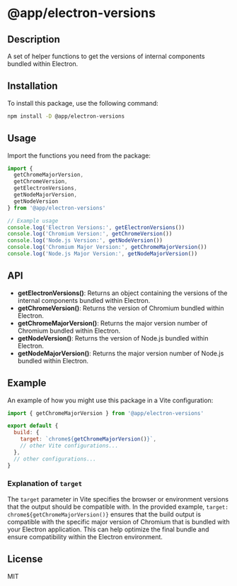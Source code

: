 # @app/electron-versions

## Description

A set of helper functions to get the versions of internal components bundled within Electron.

## Installation

To install this package, use the following command:

```bash
npm install -D @app/electron-versions
```

## Usage

Import the functions you need from the package:

```javascript
import {
  getChromeMajorVersion,
  getChromeVersion,
  getElectronVersions,
  getNodeMajorVersion,
  getNodeVersion
} from '@app/electron-versions'

// Example usage
console.log('Electron Versions:', getElectronVersions())
console.log('Chromium Version:', getChromeVersion())
console.log('Node.js Version:', getNodeVersion())
console.log('Chromium Major Version:', getChromeMajorVersion())
console.log('Node.js Major Version:', getNodeMajorVersion())
```

## API

- **getElectronVersions()**: Returns an object containing the versions of the internal components bundled within Electron.
- **getChromeVersion()**: Returns the version of Chromium bundled within Electron.
- **getChromeMajorVersion()**: Returns the major version number of Chromium bundled within Electron.
- **getNodeVersion()**: Returns the version of Node.js bundled within Electron.
- **getNodeMajorVersion()**: Returns the major version number of Node.js bundled within Electron.

## Example

An example of how you might use this package in a Vite configuration:

```javascript
import { getChromeMajorVersion } from '@app/electron-versions'

export default {
  build: {
    target: `chrome${getChromeMajorVersion()}`,
    // other Vite configurations...
  },
  // other configurations...
}
```

### Explanation of `target`

The `target` parameter in Vite specifies the browser or environment versions that the output should be compatible with. In the provided example, `target: chrome${getChromeMajorVersion()}` ensures that the build output is compatible with the specific major version of Chromium that is bundled with your Electron application. This can help optimize the final bundle and ensure compatibility within the Electron environment.

## License

MIT
